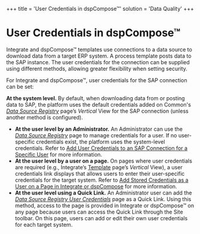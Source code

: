 +++
title = 'User Credentials in dspCompose™'
solution = 'Data Quality'
+++

# User Credentials in dspCompose™

Integrate and dspCompose™ templates use connections to a data source to
download data from a target ERP system. A process template posts data to
the SAP instance. The user credentials for the connection can be
supplied using different methods, allowing greater flexibility when
setting security.

For Integrate and dspCompose™, user credentials for the SAP connection
can be set:

<span style="font-weight: bold;">At the system level.</span> By default,
when downloading data from or posting data to SAP, the platform uses the
default credentials added on Common's
<span style="font-style: italic;">[Data Source
Registry](../../../Platform/Common/Page_Desc/Data_Source_Registry_H#SAP_Application_Server_____-_General)</span>
page’s <span style="font-style: italic;">Vertical</span> View for the
SAP connection (unless another method is configured).

  - <span style="font-weight: bold;">At the user level by an
    Administrator.</span> An Administrator can use the
    <span style="font-style: italic;">[Data Source
    Registry](../../../Platform/Common/Page_Desc/Data_Source_Registry_H#SAP_Application_Server_____-_General)</span><span style="font-style: italic;"></span> page
    to manage credentials for a user. If no user-specific credentials
    exist, the platform uses the system-level credentials. Refer to [Add
    User Credentials to an SAP Connection for a Specific
    User](../../../Platform/Common/Use_Cases/Add_User_Credentials_to_an_SAP_Connection_for_a_Specific_Use)
    for more information.
  - <span style="font-weight: bold;">At the user level by a user on a
    page.</span> On pages where user credentials are required (e.g.,
    Integrate’s
    [Template](../../../Platform/Integrate/Page_Desc/Template_H#Template_V_All_Tabs)
    page’s <span style="font-style: italic;">Vertical</span> View), a
    user credentials link displays that allows users to enter their
    user-specific credentials for the target system. Refer to [Add
    Stored Credentials as a User on a Page in Integrate or
    dspCompose](Add_Stored_Credentials_as_a_User_on_a_Page_in_Integrate_or_dspCompose)
    for more information.
  - <span style="font-weight: bold;">At the user level using a Quick
    Link.</span> An Administrator user can add the
    <span style="font-style: italic;">[Data Source Registry User
    Credentials](../../../Platform/Common/Page_Desc/Data_Source_Registry_User_Credentials_H)</span>
    page as a Quick Link. Using this method, access to the page is
    provided in Integrate or dspCompose™ on any page because users can
    access the Quick Link through the Site toolbar. On this page, users
    can add or edit their own user credentials for each target system.
